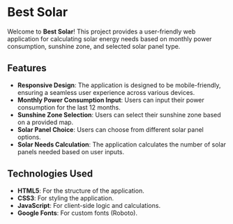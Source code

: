 # Best Solar

Welcome to **Best Solar**! This project provides a user-friendly web application for calculating solar energy needs based on monthly power consumption, sunshine zone, and selected solar panel type.

## Features

- **Responsive Design**: The application is designed to be mobile-friendly, ensuring a seamless user experience across various devices.
- **Monthly Power Consumption Input**: Users can input their power consumption for the last 12 months.
- **Sunshine Zone Selection**: Users can select their sunshine zone based on a provided map.
- **Solar Panel Choice**: Users can choose from different solar panel options.
- **Solar Needs Calculation**: The application calculates the number of solar panels needed based on user inputs.

## Technologies Used

- **HTML5**: For the structure of the application.
- **CSS3**: For styling the application.
- **JavaScript**: For client-side logic and calculations.
- **Google Fonts**: For custom fonts (Roboto).

